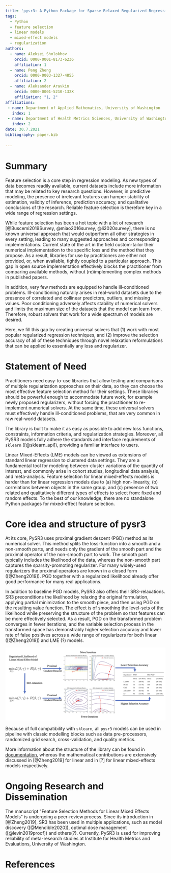 ```yaml
---
title: 'pysr3: A Python Package for Sparse Relaxed Regularized Regression'
tags:
  - Python
  - feature selection
  - linear models
  - mixed-effect models
  - regularization
authors:
  - name: Aleksei Sholokhov
    orcid: 0000-0001-8173-6236
    affiliation: 1
  - name: Peng Zheng
    orcid: 0000-0003-1327-4855
    affiliation: 2
  - name: Aleksander Aravkin
    orcid: 0000-0001-5210-132X
    affiliation: "1, 2"
affiliations:
 - name: Department of Applied Mathematics, University of Washington
   index: 1
 - name: Department of Health Metrics Sciences, University of Washington
   index: 2
date: 30.7.2021
bibliography: paper.bib

---
```


# Summary

Feature selection is a core step in regression modeling. As new types of data becomes readily available, current
datasets include more information that may be related to key research questions. However, in predictive modeling,
the presence of irrelevant features can hamper stability of estimation, validity of inference, prediction accuracy, and qualitative conclusions of the research. Reliable feature selection is therefore key in a wide range of regression settings.

While feature selection has been a hot topic with a lot of research [@Buscemi2019Survey, @miao2016survey, @li2020survey],
there is no known universal approach that would outperform all other strategies in every setting, leading to many suggested approaches and
corresponding implementations. Current state of the art in the field custom-tailor their numerical implementation to the
specific loss and the method that they propose. As a result, libraries for use by practitioners are either not provided, or, when
available, tightly coupled to a particular approach. This gap in open source implementation effectively blocks the
practitioner from comparing available methods, without (re)implementing complex methods in published papers.

In addition, very few methods are equipped to handle ill-conditioned problems. Ill-conditioning naturally arises
in real-world datasets due to the presence of correlated and collinear predictors, outliers, and missing values. Poor conditioning 
adversely affects stability of numerical solvers and limits the maximum size of the datasets that the model can learn from. Therefore, 
robust solvers that work for a wide spectrum of models are desired.

Here, we fill this gap by creating universal solvers that (1) work with most popular regularized regression techniques, 
and (2) improve the selection accuracy of all of these techniques through novel relaxation reformulations that can be
applied to essentially any loss and regularizer.

# Statement of Need
   
Practitioners need easy-to-use libraries that allow testing and comparisons of multiple regularization approaches on
their data, so they can choose the most effective feature selection method for their settings. These libraries should be powerful enough
to accommodate future work, for example newly proposed regularizers, without forcing the practitioner to re-implement
numerical solvers. At the same time, these universal solvers must effectively handle ill-conditioned problems,
that are very common in raw real-world datasets.

 
The library is built to make it as easy as possible to add new loss functions, constraints, 
information criteria, and regularization strategies. Moreover, all PySR3 models fully adhere the standards and 
interface requirements of `sklearn` ([@sklearn_api]), providing a familiar interface to users. 

Linear Mixed-Effects (LME) models can be viewed as extensions of standard linear regression to clustered data settings.
They are a fundamental tool for modeling between-cluster variations of the quantity of interest, and commonly arise in
cohort studies, longitudinal data analysis, and meta-analysis. Feature selection for linear mixed-effects models
is harder than for linear regression models due to (a) high non-linearity, (b) correlations between objects 
in the same group, and (c) presence of two related and qualitatively different types of
effects to select from: fixed and random effects. 
To the best of our knowledge, there are no standalone Python packages for mixed-effect feature selection.

# Core idea and structure of pysr3

At its core, PySR3 uses proximal gradient descent (PGD) method as its numerical solver. This method splits the
loss-function into a smooth and a non-smooth parts, and needs only the gradient of the smooth part and the proximal
operator of the non-smooth part to work. The smooth part typically includes the likelihood of the data, whereas the
non-smooth part captures the sparsity-promoting regularizer. For many widely-used regularizers the proximal operators
are known in a closed form ([@Zheng2019]). PGD together with a regularized likelihood already offer 
good performance for many real applications.

In addition to baseline PGD models, PySR3 also offers their SR3-relaxations.
SR3 preconditions the likelihood by relaxing the original formulation, applying partial minimization to the smooth
piece, and then using PGD on the resulting value function. The effect is of smoothing the level-sets of the likelihood
while preserving the structure of the problem so that features can be more effectively selected. As a result, PGD on the
transformed problem converges in fewer iterations, and the variable selection process in the transformed space has
demonstrably higher selection accuracy and lower rate of false positives across a wide range of regularizers for both linear ([@Zheng2019]) 
and LME (?) models.

![Summary of PySR3 method.\label{fig:lme_summary}](images/summary_picture.png)

Because of full compatibility with `sklearn`, all `pysr3` models can be used in pipeline with classic modelling 
blocks such as data pre-processors, randomized grid search, cross-validation, and quality metrics. 

More information about the structure of the library can be found in [documentation](), whereas the mathematical contributions 
are extensively discussed in [@Zheng2019] for linear and in [?] for linear mixed-effects models respectively.


# Ongoing Research and Dissemination

The manuscript "Feature Selection Methods for Linear Mixed Effects Models" is undergoing a peer-review process.
Since its introduction in [@Zheng2019], SR3 has been used in multiple applications,
such as model discovery ([@Mendible2020]), optimal dose management ([@levin2019proof]) and others(?).
Currently, PySR3 is used for improving reliability of meta-research studies at Institute for Health Metrics and
Evaluations, University of Washington.

# References
